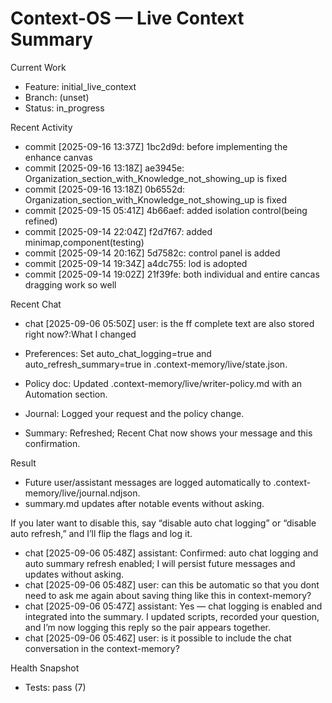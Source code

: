 # Context-OS — Live Context Summary

Current Work
- Feature: initial_live_context
- Branch: (unset)
- Status: in_progress

Recent Activity
- commit [2025-09-16 13:37Z] 1bc2d9d: before implementing the enhance canvas
- commit [2025-09-16 13:18Z] ae3945e: Organization_section_with_Knowledge_not_showing_up is fixed
- commit [2025-09-16 13:18Z] 0b6552d: Organization_section_with_Knowledge_not_showing_up is fixed
- commit [2025-09-15 05:41Z] 4b66aef: added isolation control(being refined)
- commit [2025-09-14 22:04Z] f2d7f67: added minimap,component(testing)
- commit [2025-09-14 20:16Z] 5d7582c: control panel is added
- commit [2025-09-14 19:34Z] a4dc755: lod is adopted
- commit [2025-09-14 19:02Z] 21f39fe: both individual and entire cancas dragging work so well

Recent Chat
- chat [2025-09-06 05:50Z] user: is the ff complete text are also stored right now?:What I changed

- Preferences: Set auto_chat_logging=true and auto_refresh_summary=true in .context-memory/live/state.json.
- Policy doc: Updated .context-memory/live/writer-policy.md with an Automation section.
- Journal: Logged your request and the policy change.
- Summary: Refreshed; Recent Chat now shows your message and this confirmation.

Result

- Future user/assistant messages are logged automatically to .context-memory/live/journal.ndjson.
- summary.md updates after notable events without asking.

If you later want to disable this, say “disable auto chat logging” or “disable auto refresh,” and I’ll flip the
flags and log it.

- chat [2025-09-06 05:48Z] assistant: Confirmed: auto chat logging and auto summary refresh enabled; I will persist future messages and updates without asking.
- chat [2025-09-06 05:48Z] user: can this be automatic so that you dont need to ask me again about saving thing like this in context-memory?
- chat [2025-09-06 05:47Z] assistant: Yes — chat logging is enabled and integrated into the summary. I updated scripts, recorded your question, and I’m now logging this reply so the pair appears together.
- chat [2025-09-06 05:46Z] user: is it possible to include the chat conversation in the context-memory?

Health Snapshot
- Tests: pass (7)
